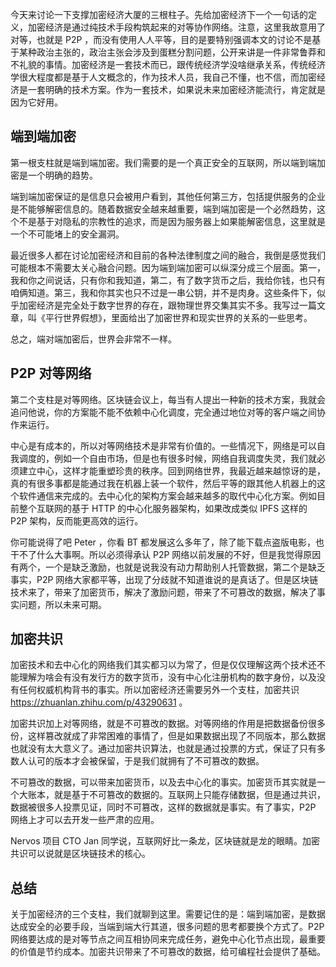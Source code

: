 今天来讨论一下支撑加密经济大厦的三根柱子。先给加密经济下一个一句话的定义，加密经济是通过纯技术手段构筑起来的对等协作网络。注意，这里我故意用了对等，也就是 P2P ，而没有使用人人平等，目的是要特别强调本文的讨论不是基于某种政治主张的，政治主张会涉及到蛋糕分割问题，公开来讲是一件非常鲁莽和不礼貌的事情。加密经济是一套技术而已，跟传统经济学没啥继承关系，传统经济学很大程度都是基于人文概念的，作为技术人员，我自己不懂，也不信，而加密经济是一套明确的技术方案。作为一套技术，如果说未来加密经济能流行，肯定就是因为它好用。

## 端到端加密

第一根支柱就是端到端加密。我们需要的是一个真正安全的互联网，所以端到端加密是一个明确的趋势。

端到端加密保证的是信息只会被用户看到，其他任何第三方，包括提供服务的企业是不能够解密信息的。随着数据安全越来越重要，端到端加密是一个必然趋势，这个不是基于对隐私的宗教性的追求，而是因为服务器上如果能解密信息，这里就是一个不可能堵上的安全漏洞。

最近很多人都在讨论加密经济和目前的各种法律制度之间的融合，我倒是感觉我们可能根本不需要太关心融合问题。因为端到端加密可以纵深分成三个层面。第一，我和你之间说话，只有你和我知道，第二，有了数字货币之后，我给你钱，也只有咱俩知道。第三，我和你其实也只不过是一串公钥，并不是肉身。这些条件下，似乎加密经济是完全处于数字世界的存在，跟物理世界交集其实不多。我写过一篇文章，叫《平行世界假想》，里面给出了加密世界和现实世界的关系的一些思考。

总之，端对端加密后，世界会非常不一样。

## P2P 对等网络

第二个支柱是对等网络。区块链会议上，每当有人提出一种新的技术方案，我就会追问他说，你的方案能不能不依赖中心化调度，完全通过地位对等的客户端之间协作来运行。

中心是有成本的，所以对等网络技术是非常有价值的。一些情况下，网络是可以自我调度的，例如一个自由市场，但是也有很多时候，网络自我调度失灵，我们就必须建立中心，这样才能重塑珍贵的秩序。回到网络世界，我最近越来越惊讶的是，真的有很多事都是能通过我在机器上装一个软件，然后平等的跟其他人机器上的这个软件通信来完成的。去中心化的架构方案会越来越多的取代中心化方案。例如目前整个互联网的基于 HTTP 的中心化服务器架构，如果改成类似 IPFS 这样的 P2P 架构，反而能更高效的运行。

你可能说得了吧 Peter ，你看 BT 都发展这么多年了，除了能下载点盗版电影，也干不了什么大事啊。所以必须得承认 P2P 网络以前发展的不好，但是我觉得原因有两个，一个是缺乏激励，也就是说我没有动力帮助别人托管数据，第二个是缺乏事实，P2P 网络大家都平等，出现了分歧就不知道谁说的是真话了。但是区块链技术来了，带来了加密货币，解决了激励问题，带来了不可篡改的数据，解决了事实问题，所以未来可期。

## 加密共识

加密技术和去中心化的网络我们其实都习以为常了，但是仅仅理解这两个技术还不能理解为啥会有没有发行方的数字货币，没有中心化注册机构的数字身份，以及没有任何权威机构背书的事实。所以加密经济还需要另外一个支柱，加密共识 https://zhuanlan.zhihu.com/p/43290631 。

加密共识加上对等网络，就是不可篡改的数据。对等网络的作用是把数据备份很多份，这样篡改就成了非常困难的事情了，但是如果数据出现了不同版本，那么数据也就没有太大意义了。通过加密共识算法，也就是通过投票的方式，保证了只有多数人认可的版本才会被保留，于是我们就拥有了不可篡改的数据。

不可篡改的数据，可以带来加密货币，以及去中心化的事实。加密货币其实就是一个大账本，就是基于不可篡改的数据的。互联网上只能存储数据，但是通过共识，数据被很多人投票见证，同时不可篡改，这样的数据就是事实。有了事实，P2P 网络上才可以去开发一些严肃的应用。

Nervos 项目 CTO Jan 同学说，互联网好比一条龙，区块链就是龙的眼睛。加密共识可以说就是区块链技术的核心。

## 总结

关于加密经济的三个支柱，我们就聊到这里。需要记住的是：端到端加密，是数据达成安全的必要手段，当端到端大行其道，很多问题的思考都要换个方式了。P2P 网络要达成的是对等节点之间互相协同来完成任务，避免中心化节点出现，最重要的价值是节约成本。加密共识带来了不可篡改的数据，给可编程社会提供了基础。
